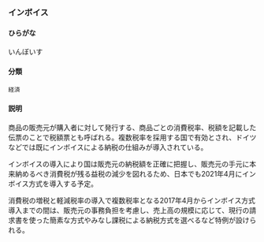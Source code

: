 <div style="display:none;">

## [あ行](securities-terms?id=あ行)

</div>

### インボイス

#### ひらがな

いんぼいす

#### 分類

`経済`

#### 説明

商品の販売元が購入者に対して発行する、商品ごとの消費税率、税額を記載した伝票のことで税額票とも呼ばれる。複数税率を採用する国で有効とされ、ドイツなどでは既にインボイスによる納税の仕組みが導入されている。
 
インボイスの導入により国は販売元の納税額を正確に把握し、販売元の手元に本来納めるべき消費税が残る益税の減少を図れるため、日本でも2021年4月にインボイス方式を導入する予定。
 
消費税の増税と軽減税率の導入で複数税率となる2017年4月からインボイス方式導入までの間は、販売元の事務負担を考慮し、売上高の規模に応じて、現行の請求書を使った簡素な方式やみなし課税による納税方式を選べるなど特例が設けられる。

<div style="display:none;">

## [か行](securities-terms?id=か行)
## [さ行](securities-terms?id=さ行)
## [た行](securities-terms?id=た行)
## [な行](securities-terms?id=な行)
## [は行](securities-terms?id=は行)
## [ま行](securities-terms?id=ま行)
## [や行](securities-terms?id=や行)
## [ら行](securities-terms?id=ら行)
## [わ行](securities-terms?id=わ行)
## [英数字・記号](securities-terms?id=英数字・記号)

</div>

